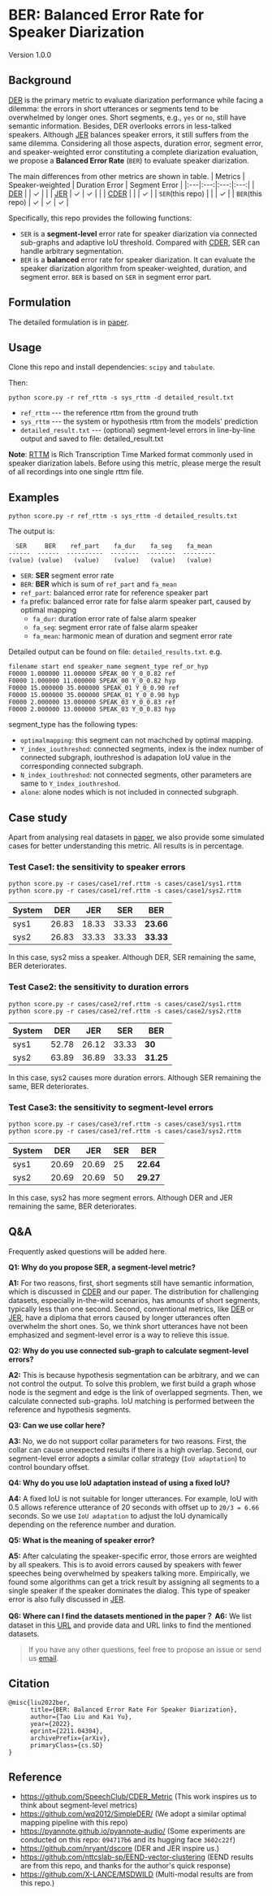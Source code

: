# BER: Balanced Error Rate for Speaker Diarization

Version 1.0.0

## Background
[DER](https://github.com/nryant/dscore) is the primary metric to evaluate diarization performance while facing a
dilemma: the errors in short utterances or segments tend to be overwhelmed by
longer ones. Short segments, e.g., ``yes`` or ``no``, still have semantic
information. Besides, DER overlooks errors in less-talked speakers. Although
[JER](https://github.com/nryant/dscore) balances speaker errors, it still suffers from the same dilemma.
Considering all those aspects, duration error, segment error, and
speaker-weighted error constituting a complete diarization evaluation, we
propose a **Balanced Error Rate** (``BER``) to evaluate speaker diarization.

The main differences from other metrics are shown in table.
|  Metrics |  Speaker-weighted   | Duration Error  | Segment Error  |
|:---|:---:|:---:|:---:|
| [DER](https://github.com/nryant/dscore)  |     |  &check; |   |
| [JER](https://github.com/nryant/dscore) |  &check;   |  &check; |   |
| [CDER](https://github.com/SpeechClub/CDER_Metric)   |     |   |  &check; |
|  ``SER``(this repo) |     |   |  &check; |
|  ``BER``(this repo) |  &check;   |  &check; | &check;  |

Specifically, this repo provides the following functions:
- ``SER`` is a **segment-level** error rate for speaker diarization via connected sub-graphs and adaptive IoU threshold. Compared with [CDER](https://github.com/SpeechClub/CDER_Metric), SER can handle arbitrary segmentation.
- ``BER`` is a **balanced** error rate for speaker diarization. It can evaluate the speaker diarization algorithm from speaker-weighted, duration, and segment error. ``BER`` is based on ``SER`` in segment error part.


## Formulation

The detailed formulation is in [paper](https://arxiv.org/abs/2211.04304).

## Usage

Clone this repo and install dependencies: ``scipy`` and ``tabulate``.

Then: 

```
python score.py -r ref_rttm -s sys_rttm -d detailed_result.txt
```

* ``ref_rttm`` --- the reference rttm from the ground truth
* ``sys_rttm`` --- the system or hypothesis rttm from the models' prediction
* ``detailed_result.txt`` --- (optional) segment-level errors in line-by-line output and saved to file: detailed_result.txt

**Note**: [RTTM](https://raw.githubusercontent.com/nryant/dscore) is Rich Transcription Time Marked format commonly used in speaker diarization labels. Before using this metric, please merge the result of all recordings into one single rttm file.


## Examples
```
python score.py -r ref_rttm -s sys_rttm -d detailed_results.txt
```
The output is:

```
  SER     BER    ref_part    fa_dur    fa_seg    fa_mean
------  ------  ----------  --------  --------  ---------
(value) (value)   (value)    (value)   (value)   (value)
```

* ``SER``: **SER** segment error rate
* ``BER``: **BER** which is sum of ``ref_part`` and ``fa_mean``
* ``ref_part``: balanced error rate for reference speaker part
* ``fa`` prefix: balanced error rate for false alarm speaker part, caused by optimal mapping
    * ``fa_dur``: duration error rate of false alarm speaker
    * ``fa_seg``: segment error rate of false alarm speaker
    * ``fa_mean``: harmonic mean of duration and segment error rate



Detailed output can be found on file: ``detailed_results.txt``.
e.g.
```
filename start end speaker_name segment_type ref_or_hyp
F0000 1.000000 11.000000 SPEAK_00 Y_0_0.82 ref
F0000 1.000000 11.000000 SPEAK_00 Y_0_0.82 hyp
F0000 15.000000 35.000000 SPEAK_01 Y_0_0.90 ref
F0000 15.000000 35.000000 SPEAK_01 Y_0_0.90 hyp
F0000 2.000000 13.000000 SPEAK_03 Y_0_0.83 ref
F0000 2.000000 13.000000 SPEAK_03 Y_0_0.83 hyp
```
segment_type has the following types:

* ``optimalmapping``: this segment can not machched by optimal mapping.
* ``Y_index_iouthreshod``: connected segments, index is the index number of connected subgraph, iouthreshod is adapation IoU value in the corresponding connected subgraph.
* ``N_index_iouthreshod``: not connected segments, other parameters are same to ``Y_index_iouthreshod``.
* ``alone``: alone nodes which is not included in connected subgraph.

## Case study
Apart from analysing real datasets in [paper](https://arxiv.org/abs/2211.04304), we also provide some simulated cases for better understanding this metric. All results is in percentage.
### Test Case1: the sensitivity to speaker errors

```
python score.py -r cases/case1/ref.rttm -s cases/case1/sys1.rttm
python score.py -r cases/case1/ref.rttm -s cases/case1/sys2.rttm
```

| System | DER   | JER   | SER   | **BER**   |
|--------|-------|-------|-------|-------|
| sys1   | 26.83 | 18.33 | 33.33 | **23.66** |
| sys2   | 26.83 | 33.33 | 33.33 | **33.33** |

In this case, sys2 miss a speaker. Although DER, SER remaining the same, BER deteriorates.

### Test Case2: the sensitivity to duration errors


```
python score.py -r cases/case2/ref.rttm -s cases/case2/sys1.rttm
python score.py -r cases/case2/ref.rttm -s cases/case2/sys2.rttm
```
| System | DER   | JER  | SER | **BER**   |
|--------|-------|------|-----|-----------|
| sys1   | 52.78 | 26.12| 33.33  | **30** |
| sys2   | 63.89 | 36.89 | 33.33  | **31.25** |

In this case, sys2 causes more duration errors. Although SER remaining the same, BER deteriorates.

### Test Case3: the sensitivity to segment-level errors

```
python score.py -r cases/case3/ref.rttm -s cases/case3/sys1.rttm
python score.py -r cases/case3/ref.rttm -s cases/case3/sys2.rttm
```
| System | DER   | JER  | SER | **BER**   |
|--------|-------|------|-----|-----------|
| sys1   | 20.69 | 20.69 | 25  | **22.64** |
| sys2   | 20.69 | 20.69| 50  | **29.27** |

In this case, sys2 has more segment errors. Although DER and JER remaining the same, BER deteriorates.

## Q&A

Frequently asked questions will be added here.

**Q1: Why do you propose SER, a segment-level metric?**

**A1:** For two reasons, first, short segments still have semantic information, which is discussed in [CDER](https://github.com/SpeechClub/CDER_Metric) and our paper. The distribution for challenging datasets, especially in-the-wild scenarios, has amounts of short segments, typically less than one second. Second, conventional metrics, like [DER](https://github.com/nryant/dscore) or [JER](https://github.com/nryant/dscore), have a diploma that errors caused by longer utterances often overwhelm the short ones. So, we think short utterances have not been emphasized and segment-level error is a way to relieve this issue.

**Q2: Why do you use connected sub-graph to calculate segment-level errors?**

**A2:** This is because hypothesis segmentation can be arbitrary, and we can not control the output. To solve this problem, we first build a graph whose node is the segment and edge is the link of overlapped segments. Then, we calculate connected sub-graphs. IoU matching is performed between the reference and hypothesis segments. 

**Q3: Can we use collar here?**

**A3:** No, we do not support collar parameters for two reasons. First, the collar can cause unexpected results if there is a high overlap. Second, our segment-level error adopts a similar collar strategy (``IoU adaptation``) to control boundary offset.

**Q4: Why do you use IoU adaptation instead of using a fixed IoU?** 

**A4:** A fixed IoU is not suitable for longer utterances. For example, IoU with 0.5 allows reference utterance of 20 seconds with offset up to ``20/3 = 6.66`` seconds. So we use ``IoU adaptation`` to adjust the IoU dynamically depending on the reference number and duration.

**Q5: What is the meaning of speaker error?** 

**A5:** After calculating the speaker-specific error, those errors are weighted by all speakers. This is to avoid errors caused by speakers with fewer speeches being overwhelmed by speakers talking more. Empirically, we found some algorithms can get a trick result by assigning all segments to a single speaker if the speaker dominates the dialog. This type of speaker error is also fully discussed in [JER](ttps://github.com/nryant/dscore).


**Q6: Where can I find the datasets mentioned in the paper？**
**A6:** We list dataset in this [URL](https://github.com/liutaocode/AwesomeDiarizationDataset) and provide data and URL links to find the mentioned datasets.

> If you have any other questions, feel free to propose an issue or send us [email](mailto:liutaw@sjtu.edu.cn).


## Citation

```
@misc{liu2022ber,
      title={BER: Balanced Error Rate For Speaker Diarization}, 
      author={Tao Liu and Kai Yu},
      year={2022},
      eprint={2211.04304},
      archivePrefix={arXiv},
      primaryClass={cs.SD}
}
```

## Reference

* https://github.com/SpeechClub/CDER_Metric
(This work inspires us to think about segment-level metrics)
* https://github.com/wq2012/SimpleDER/ (We adopt a similar optimal mapping pipeline with this repo)
* https://pyannote.github.io/pyannote-audio/ (Some experiments are conducted on this repo: ``094717b6`` and its hugging face ``3602c22f``)
* https://github.com/nryant/dscore (DER and JER inspire us.)
* https://github.com/nttcslab-sp/EEND-vector-clustering (EEND results are from this repo, and thanks for the author's quick response)
* https://github.com/X-LANCE/MSDWILD (Multi-modal results are from this repo.)
